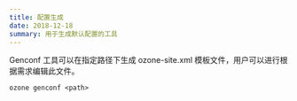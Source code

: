 ```yaml
---
title: 配置生成
date: 2018-12-18
summary: 用于生成默认配置的工具
---
```

<!---
  Licensed to the Apache Software Foundation (ASF) under one or more
  contributor license agreements.  See the NOTICE file distributed with
  this work for additional information regarding copyright ownership.
  The ASF licenses this file to You under the Apache License, Version 2.0
  (the "License"); you may not use this file except in compliance with
  the License.  You may obtain a copy of the License at

      http://www.apache.org/licenses/LICENSE-2.0

  Unless required by applicable law or agreed to in writing, software
  distributed under the License is distributed on an "AS IS" BASIS,
  WITHOUT WARRANTIES OR CONDITIONS OF ANY KIND, either express or implied.
  See the License for the specific language governing permissions and
  limitations under the License.
-->

Genconf 工具可以在指定路径下生成 ozone-site.xml 模板文件，用户可以进行根据需求编辑此文件。

`ozone genconf <path>`
